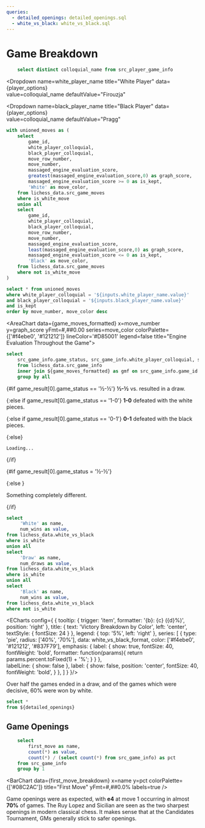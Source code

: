 ```yaml
---
queries:
  - detailed_openings: detailed_openings.sql
  - white_vs_black: white_vs_black.sql
---
```


# Game Breakdown

```sql player_options
    select distinct colloquial_name from src_player_game_info
```

<Dropdown
    name=white_player_name
    title="White Player"
    data={player_options}  
    value=colloquial_name
    defaultValue="Firouzja"
>
</Dropdown>

<Dropdown
    name=black_player_name
    title="Black Player"
    data={player_options}  
    value=colloquial_name
    defaultValue="Pragg"
>
</Dropdown>

```sql game_moves_formatted
with unioned_moves as (
    select 
        game_id,
        white_player_colloquial,
        black_player_colloquial,
        move_row_number, 
        move_number,
        massaged_engine_evaluation_score, 
        greatest(massaged_engine_evaluation_score,0) as graph_score,
        massaged_engine_evaluation_score >= 0 as is_kept,
        'White' as move_color, 
    from lichess_data.src_game_moves
    where is_white_move
    union all
    select
        game_id, 
        white_player_colloquial,
        black_player_colloquial,
        move_row_number, 
        move_number,
        massaged_engine_evaluation_score,
        least(massaged_engine_evaluation_score,0) as graph_score,
        massaged_engine_evaluation_score <= 0 as is_kept,
        'Black' as move_color,
    from lichess_data.src_game_moves
    where not is_white_move
)

select * from unioned_moves
where white_player_colloquial = '${inputs.white_player_name.value}'
and black_player_colloquial = '${inputs.black_player_name.value}'
and is_kept
order by move_number, move_color desc
```

<AreaChart
    data={game_moves_formatted}
    x=move_number
    y=graph_score
    yFmt=#,##0.00
    series=move_color
    colorPalette={['#f4ebe0', '#121212']}
    lineColor='#D85001'
    legend=false
    title="Engine Evaluation Throughout the Game">
    <ReferenceLine y=1.5 label="White Winning Advantage" hideValue=true labelPosition=aboveStart/>
    <ReferenceLine y=-1.5 label="Black Winning Advantage" hideValue=true labelPosition=aboveStart/>
</AreaChart>

```sql game_result
select 
    src_game_info.game_status, src_game_info.white_player_colloquial, src_game_info.black_player_colloquial 
    from lichess_data.src_game_info
    inner join ${game_moves_formatted} as gmf on src_game_info.game_id = gmf.game_id
    group by all
```

{#if game_result[0].game_status == '½-½'}
**½-½**
<Value data={game_result} column=white_player_colloquial/> vs. <Value data={game_result} column=black_player_colloquial/> resulted in a draw.


{:else if game_result[0].game_status == '1-0'}
**1-0**
<Value data={game_result} column=white_player_colloquial/> defeated <Value data={game_result} column=black_player_colloquial/> with the white pieces.

{:else if game_result[0].game_status == '0-1'}
**0-1**
<Value data={game_result} column=black_player_colloquial/> defeated <Value data={game_result} column=white_player_colloquial/> with the black pieces.

{:else}

    Loading...

{/if}



{#if game_result[0].game_status = '½-½'} 


{:else }

Something completely different.

{/if}

```sql white_vs_black_format
select
     'White' as name,
     num_wins as value,
from lichess_data.white_vs_black
where is_white
union all
select
     'Draw' as name,
     num_draws as value,
from lichess_data.white_vs_black
where is_white
union all
select
     'Black' as name,
     num_wins as value,
from lichess_data.white_vs_black
where not is_white
```

<ECharts config={
    {
        tooltip: {
            trigger: 'item',
            formatter: '{b}: {c} ({d}%)',
            position: 'right'
        },
        title: {
            text: 'Victory Breakdown by Color',
            left: 'center',
            textStyle: {
                fontSize: 24
            }
        },
        legend: {
            top: '5%',
            left: 'right'
        },
        series: [
            {
                type: 'pie',
                radius: ['40%', '70%'],
                data: white_vs_black_format,
                color: ['#f4ebe0', '#121212', '#837F79'],
                emphasis: {
                    label: {
                        show: true,
                        fontSize: 40,
                        fontWeight: 'bold',
                        formatter: function(params){
                            return params.percent.toFixed(1) + '%';
                        }
                    }
                },      
                labelLine: {
                    show: false
                },
                label: {
                    show: false,
                    position: 'center',
                    fontSize: 40,
                    fontWeight: 'bold',
                }
            }, 
        ]
    }
}/>

Over half the games ended in a draw, and of the games which were decisive, 60% were won by white.

```sql opening_breakdown
select *
from ${detailed_openings}
```

## Game Openings

<BarChart
    data={opening_breakdown}
    x=opening_general
    y=total_games
    swapXY=true
    colorPalette='brown'
/>

```sql first_move_breakdown
    select 
        first_move as name,
        count(*) as value,
        count(*) / (select count(*) from src_game_info) as pct
    from src_game_info
    group by 1
```

<BarChart
    data={first_move_breakdown}
    x=name
    y=pct
    colorPalette={['#08C2AC']}
    title="First Move"
    yFmt=#,##0.0%
    labels=true
/>

Game openings were as expected, with **e4** at move 1 occurring in almost **70%** of games. The Ruy Lopez and Sicilian are seen as the two sharpest openings in modern classical chess. It makes sense that at the Candidates Tournament, GMs generally stick to safer openings.

